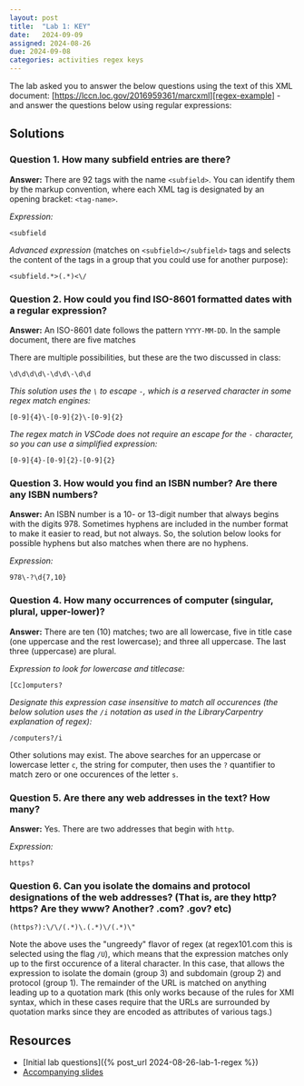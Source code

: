 ```yaml
---
layout: post
title:  "Lab 1: KEY"
date:   2024-09-09
assigned: 2024-08-26
due: 2024-09-08
categories: activities regex keys
---
```


The lab asked you to answer the below questions using the text of this XML document: [https://lccn.loc.gov/2016959361/marcxml][regex-example] - and answer the questions below using regular expressions:

## Solutions

### Question 1. How many subfield entries are there?

**Answer:** There are 92 tags with the name `<subfield>`.
You can identify them by the markup convention, where each XML tag is
designated by an opening bracket: `<tag-name>`.

*Expression:*

```regex
<subfield
```

*Advanced expression* (matches on `<subfield></subfield>` tags and selects the content of the tags in a group that you could use for another purpose):

```regex
<subfield.*>(.*)<\/
```

### Question 2. How could you find ISO-8601 formatted dates with a regular expression?

**Answer:** An ISO-8601 date follows the pattern `YYYY-MM-DD`. 
In the sample document, there are five matches

There are multiple possibilities, but these are the two discussed in class:

```regex
\d\d\d\d\-\d\d\-\d\d
```

_This solution uses the `\` to escape `-`, which is a reserved character in some regex match engines:_

```regex
[0-9]{4}\-[0-9]{2}\-[0-9]{2}
```

_The regex match in VSCode does not require an escape for the `-` character,
so you can use a simplified expression:_

```regex
[0-9]{4}-[0-9]{2}-[0-9]{2}
```

### Question 3. How would you find an ISBN number? Are there any ISBN numbers?

**Answer:** An ISBN number is a 10- or 13-digit number that always begins with the digits 978. Sometimes hyphens are included in the number format to make it easier to read, but not always. So, the solution below looks for possible hyphens but also matches when there are no hyphens.

_Expression:_

```regex
978\-?\d{7,10}
```

### Question 4. How many occurrences of computer (singular, plural, upper-lower)?

**Answer:** There are ten (10) matches; two are all lowercase, five in title case (one uppercase and the rest lowercase); and three all uppercase. The last three (uppercase) are plural.

_Expression to look for lowercase and titlecase:_

```regex
[Cc]omputers?
```

_Designate this expression case insensitive to match all occurences (the below solution uses the `/i` notation as used in the LibraryCarpentry explanation of regex):_

```regex
/computers?/i
```

Other solutions may exist. The above searches for an uppercase or lowercase letter `c`,
the string for computer, then uses the `?` quantifier to match zero or one occurences of the letter `s`.

### Question 5. Are there any web addresses in the text? How many?

**Answer:** Yes. There are two addresses that begin with `http`.

_Expression:_

```regex
https?
```

### Question 6. Can you isolate the domains and protocol designations of the web addresses? (That is, are they http? https? Are they www? Another? .com? .gov? etc)

```regex
(https?):\/\/(.*)\.(.*)\/(.*)\"
```

Note the above uses the "ungreedy" flavor of regex
(at regex101.com this is selected using the flag `/U`), which means that
the expression matches only up to the first occurence of a literal character.
In this case, that allows the expression to isolate the domain (group 3) and
subdomain (group 2) and protocol (group 1).
The remainder of the URL is matched on anything leading up to a quotation mark
(this only works because of the rules for XMl syntax, which in these cases
require that the URLs are surrounded by quotation marks since they are
encoded as attributes of various tags.)

## Resources

* [Initial lab questions]({% post_url 2024-08-26-lab-1-regex %})
* [Accompanying slides][lab-slides]

[regex-example]: https://lccn.loc.gov/2016959361/marcxml
[lab-slides]: https://docs.google.com/presentation/d/1JO5DlrIoF1HER-X17OwMyzORq4rZ6VsvonmpWdVuMsc/edit?usp=drive_link
